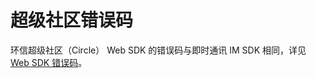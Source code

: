 # 超级社区错误码

环信超级社区（Circle） Web SDK 的错误码与即时通讯 IM SDK 相同，详见 [Web SDK 错误码](/document/android/error.html)。